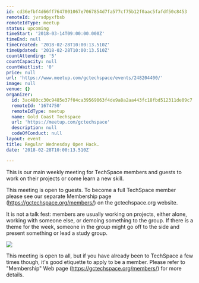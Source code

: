 ```yaml
---
id: cd36efbf4d66ff7647001067e7067854d7fa577cf75b12f0aac5fafdf50c8453
remoteId: jvrsdpyxfbsb
remoteIdType: meetup
status: upcoming
timeStart: '2018-03-14T09:00:00.000Z'
timeEnd: null
timeCreated: '2018-02-28T10:00:13.510Z'
timeUpdated: '2018-02-28T10:00:13.510Z'
countAttending: '5'
countCapacity: null
countWaitlist: '0'
price: null
url: 'https://www.meetup.com/gctechspace/events/248204400/'
image: null
venue: {}
organizer:
  id: 3ac480cc30c9485e37f04ca39569063f4de9a8a2aa443fc18fbd512311de09c7
  remoteId: '1674750'
  remoteIdType: meetup
  name: Gold Coast Techspace
  url: 'https://meetup.com/gctechspace'
  description: null
  codeOfConduct: null
layout: event
title: Regular Wednesday Open Hack.
date: '2018-02-28T10:00:13.510Z'

---
```

<p>This is our main weekly meeting for TechSpace members and guests to work on their projects or come learn a new skill.</p> <p>This meeting is open to guests. To become a full TechSpace member please see our separate Membership page (<a href="https://gctechspace.org/members/" class="linkified">https://gctechspace.org/members/</a>) on the gctechspace.org website.</p> <p>It is not a talk fest: members are usually working on projects, either alone, working with someone else, or demoing something to the group. If there is a theme for the week, someone in the group might go off to the side and present something or lead a study group.</p> <p><img src="http://photos3.meetupstatic.com/photos/event/6/a/7/e/600_310707262.jpeg" /></p> <p>This meeting is open to all, but if you have already been to TechSpace a few times though, it's good etiquette to apply to be a member. Please refer to "Membership" Web page (<a href="https://gctechspace.org/members/" class="linkified">https://gctechspace.org/members/</a>) for more details.</p>
